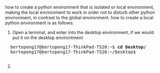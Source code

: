 how to create a python environment that is isolated or local environment, making the local environment to work in order not to disturb other python environment, in contrast to the global environment. how to create a local python environment is as follows:

1. Open a terminal, and enter into the desktop environment, if we would put it on the desktop environtment
  <pre>
  bertopeng17@bertopeng17-ThinkPad-T520:~$ <b>cd Desktop/</b>
  bertopeng17@bertopeng17-ThinkPad-T520:~/Desktop$
  </pre>

2. 
